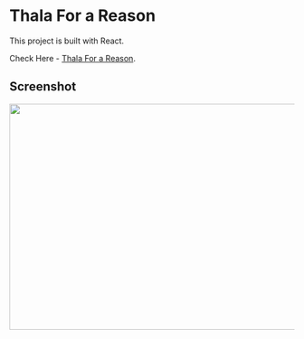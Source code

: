# Thala For a Reason

This project is built with React.

Check Here - [Thala For a Reason](https://thala-for-a-reason-app.netlify.app/).

## Screenshot

<img src="https://github.com/gau-rav-02/thala-for-a-reason/assets/88581777/ec6a664f-6a7e-4dd6-876d-5521b251c3f4" width="800" height="400">
